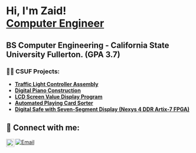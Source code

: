 <h1>Hi, I'm Zaid! <br/><a href="https://github.com/zaidfrayeh">Computer Engineer</a>
<h2> BS Computer Engineering - California State University Fullerton. (GPA 3.7)  
<h3>👨‍💻 CSUF Projects:</h3>

- <b>	[Traffic Light Controller Assembly](https://github.com/zaidfrayeh/Traffic-Light-Controller)  </b>
- <b>	[Digital Piano Construction](https://github.com/zaidfrayeh/-Digital-Piano-Construction-) </b>
- <b>	[LCD Screen Value Display Program](https://github.com/zaidfrayeh/-LCD-Screen-Value-Display-Program) </b>
- <b>	[Automated Playing Card Sorter](https://github.com/zaidfrayeh/-Automated-Playing-Card-Sorter) </b>
- <b>	[Digital Safe with Seven-Segment Display (Nexys 4 DDR Artix-7 FPGA)](https://github.com/zaidfrayeh/-Digital-Safe-with-Seven-Segment-Display-Nexys-4-DDR-Artix-7-FPGA) </b>



<h2> 🤳 Connect with me:</h2>


[<img align="left" alt="zaidfrayeh | LinkedIn" width="22px" src="https://cdn.jsdelivr.net/npm/simple-icons@v3/icons/linkedin.svg" />][linkedin]
 <a href="mailto:zaidfrayeh@live.com"><img src="https://img.icons8.com/ios-glyphs/30/000000/email.png" alt="Email"/></a>




[linkedin]: https://linkedin.com/in/zaidfrayeh



